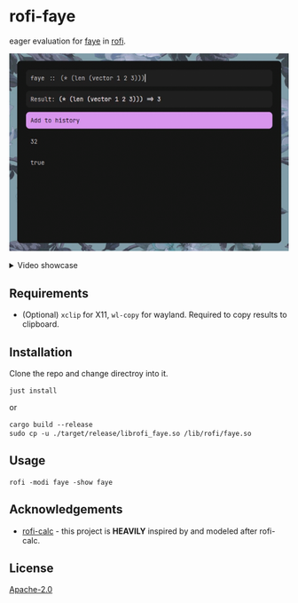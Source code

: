 # rofi-faye

eager evaluation for [faye](https://codeberg.org/fawn/faye) in [rofi](https://github.com/davatorium/rofi).

![scrot](.meta/scrot.png)

<details>
    <summary>Video showcase</summary>
    <video src=".meta/showcase.webm" autoplay controls></video>
</details>

## Requirements

- (Optional) `xclip` for X11, `wl-copy` for wayland. Required to copy results to clipboard.

## Installation

Clone the repo and change directroy into it.

    just install

or

    cargo build --release
    sudo cp -u ./target/release/librofi_faye.so /lib/rofi/faye.so

## Usage

    rofi -modi faye -show faye

## Acknowledgements

- [rofi-calc](https://github.com/svenstaro/rofi-calc) - this project is **HEAVILY** inspired by and modeled after rofi-calc.

## License

[Apache-2.0](LICENSE)
